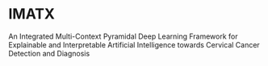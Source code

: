 # IMATX
An Integrated Multi-Context Pyramidal Deep Learning Framework for Explainable and Interpretable Artificial Intelligence towards Cervical Cancer Detection and Diagnosis

